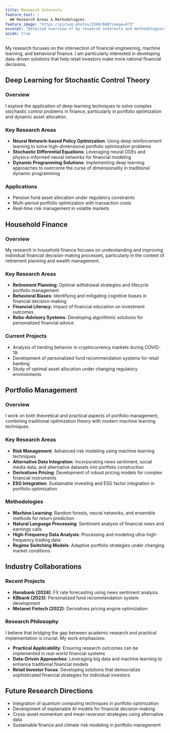 ```yaml
---
title: Research Interests
feature_text: |
  ## Research Areas & Methodologies
feature_image: "https://picsum.photos/2560/600?image=873"
excerpt: "Detailed overview of my research interests and methodologies"
aside: true
---
```


My research focuses on the intersection of financial engineering, machine learning, and behavioral finance. I am particularly interested in developing data-driven solutions that help retail investors make more rational financial decisions.

## Deep Learning for Stochastic Control Theory

### Overview
I explore the application of deep learning techniques to solve complex stochastic control problems in finance, particularly in portfolio optimization and dynamic asset allocation.

### Key Research Areas
- **Neural Network-based Policy Optimization**: Using deep reinforcement learning to solve high-dimensional portfolio optimization problems
- **Stochastic Differential Equations**: Leveraging neural ODEs and physics-informed neural networks for financial modeling
- **Dynamic Programming Solutions**: Implementing deep learning approaches to overcome the curse of dimensionality in traditional dynamic programming

### Applications
- Pension fund asset allocation under regulatory constraints
- Multi-period portfolio optimization with transaction costs
- Real-time risk management in volatile markets

## Household Finance

### Overview
My research in household finance focuses on understanding and improving individual financial decision-making processes, particularly in the context of retirement planning and wealth management.

### Key Research Areas
- **Retirement Planning**: Optimal withdrawal strategies and lifecycle portfolio management
- **Behavioral Biases**: Identifying and mitigating cognitive biases in financial decision-making
- **Financial Literacy**: Impact of financial education on investment outcomes
- **Robo-Advisory Systems**: Developing algorithmic solutions for personalized financial advice

### Current Projects
- Analysis of herding behavior in cryptocurrency markets during COVID-19
- Development of personalized fund recommendation systems for retail banking
- Study of optimal asset allocation under changing regulatory environments

## Portfolio Management

### Overview
I work on both theoretical and practical aspects of portfolio management, combining traditional optimization theory with modern machine learning techniques.

### Key Research Areas
- **Risk Management**: Advanced risk modeling using machine learning techniques
- **Alternative Data Integration**: Incorporating news sentiment, social media data, and alternative datasets into portfolio construction
- **Derivatives Pricing**: Development of robust pricing models for complex financial instruments
- **ESG Integration**: Sustainable investing and ESG factor integration in portfolio optimization

### Methodologies
- **Machine Learning**: Random forests, neural networks, and ensemble methods for return prediction
- **Natural Language Processing**: Sentiment analysis of financial news and earnings calls
- **High-Frequency Data Analysis**: Processing and modeling ultra-high-frequency trading data
- **Regime Switching Models**: Adaptive portfolio strategies under changing market conditions

## Industry Collaborations

### Recent Projects
- **Hanabank (2024)**: FX rate forecasting using news sentiment analysis
- **KBbank (2023)**: Personalized fund recommendation system development  
- **Metanet Fintech (2022)**: Derivatives pricing engine optimization

### Research Philosophy
I believe that bridging the gap between academic research and practical implementation is crucial. My work emphasizes:
- **Practical Applicability**: Ensuring research outcomes can be implemented in real-world financial systems
- **Data-Driven Approaches**: Leveraging big data and machine learning to enhance traditional financial models
- **Retail Investor Focus**: Developing solutions that democratize sophisticated financial strategies for individual investors

## Future Research Directions

- Integration of quantum computing techniques in portfolio optimization
- Development of explainable AI models for financial decision-making
- Cross-asset momentum and mean reversion strategies using alternative data
- Sustainable finance and climate risk modeling in portfolio management